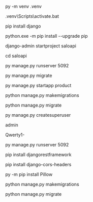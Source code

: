 py -m venv .venv

.venv\Scripts\activate.bat

pip install django

python.exe -m pip install --upgrade pip

django-admin startproject saloapi

cd saloapi

py manage.py runserver 5092

py manage.py migrate

py manage.py startapp product

python manage.py makemigrations

python manage.py migrate

py manage.py createsuperuser

admin

Qwerty1-

py manage.py runserver 5092

pip install djangorestframework

pip install django-cors-headers

py -m pip install Pillow

python manage.py makemigrations

python manage.py migrate


